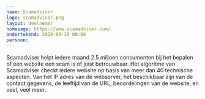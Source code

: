 ```yaml
---
naam: Scamadviser
logo: scamadviser.png
layout: deelnemer
homepage: https://www.scamadviser.com/
ondertekend: 2020-09-30 00:00
persoon: 
---
```

Scamadviser helpt iedere maand 2.5 miljoen consumenten bij het bepalen of een website een scam is of juist betrouwbaar. Het algoritme van Scamadviser checkt iedere website op basis van meer dan 40 technische aspecten. Van het IP adres van de webserver, het beschikbaar zijn van de contact gegevens, de leeftijd van de URL, beoordelingen van de website, en veel, veel meer. 